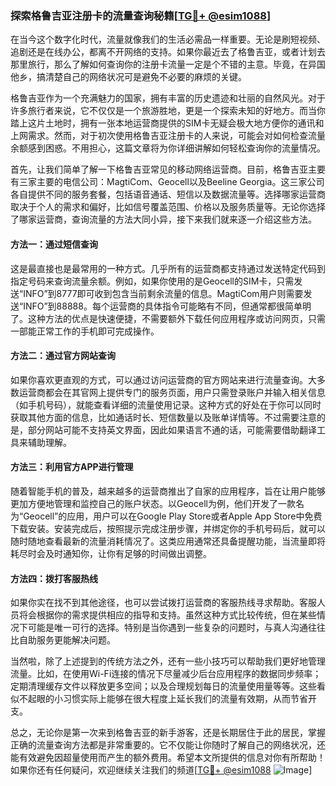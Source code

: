 ### 探索格鲁吉亚注册卡的流量查询秘籍[[TG💪+ @esim1088](https://t.me/s/esim1088)]

在当今这个数字化时代，流量就像我们的生活必需品一样重要。无论是刷短视频、追剧还是在线办公，都离不开网络的支持。如果你最近去了格鲁吉亚，或者计划去那里旅行，那么了解如何查询你的注册卡流量一定是个不错的主意。毕竟，在异国他乡，搞清楚自己的网络状况可是避免不必要的麻烦的关键。

格鲁吉亚作为一个充满魅力的国家，拥有丰富的历史遗迹和壮丽的自然风光。对于许多旅行者来说，它不仅仅是一个旅游胜地，更是一个探索未知的好地方。而当你踏上这片土地时，拥有一张本地运营商提供的SIM卡无疑会极大地方便你的通讯和上网需求。然而，对于初次使用格鲁吉亚注册卡的人来说，可能会对如何检查流量余额感到困惑。不用担心，这篇文章将为你详细讲解如何轻松查询你的流量情况。

首先，让我们简单了解一下格鲁吉亚常见的移动网络运营商。目前，格鲁吉亚主要有三家主要的电信公司：MagtiCom、Geocell以及Beeline Georgia。这三家公司各自提供不同的服务套餐，包括语音通话、短信以及数据流量等。选择哪家运营商取决于个人的需求和偏好，比如信号覆盖范围、价格以及服务质量等。无论你选择了哪家运营商，查询流量的方法大同小异，接下来我们就来逐一介绍这些方法。

#### 方法一：通过短信查询

这是最直接也是最常用的一种方式。几乎所有的运营商都支持通过发送特定代码到指定号码来查询流量余额。例如，如果你使用的是Geocell的SIM卡，只需发送“INFO”到8777即可收到包含当前剩余流量的信息。MagtiCom用户则需要发送“INFO”到88888。每个运营商的具体指令可能略有不同，但通常都很简单明了。这种方法的优点是快速便捷，不需要额外下载任何应用程序或访问网页，只需一部能正常工作的手机即可完成操作。

#### 方法二：通过官方网站查询

如果你喜欢更直观的方式，可以通过访问运营商的官方网站来进行流量查询。大多数运营商都会在其官网上提供专门的服务页面，用户只需登录账户并输入相关信息（如手机号码），就能查看详细的流量使用记录。这种方式的好处在于你可以同时获取其他方面的信息，比如通话时长、短信数量以及账单详情等。不过需要注意的是，部分网站可能不支持英文界面，因此如果语言不通的话，可能需要借助翻译工具来辅助理解。

#### 方法三：利用官方APP进行管理

随着智能手机的普及，越来越多的运营商推出了自家的应用程序，旨在让用户能够更加方便地管理和监控自己的账户状态。以Geocell为例，他们开发了一款名为“Geocell”的应用，用户可以在Google Play Store或者Apple App Store中免费下载安装。安装完成后，按照提示完成注册步骤，并绑定你的手机号码后，就可以随时随地查看最新的流量消耗情况了。这类应用通常还具备提醒功能，当流量即将耗尽时会及时通知你，让你有足够的时间做出调整。

#### 方法四：拨打客服热线

如果你实在找不到其他途径，也可以尝试拨打运营商的客服热线寻求帮助。客服人员将会根据你的需求提供相应的指导和支持。虽然这种方式比较传统，但在某些情况下可能是唯一可行的选择。特别是当你遇到一些复杂的问题时，与真人沟通往往比自助服务更能解决问题。

当然啦，除了上述提到的传统方法之外，还有一些小技巧可以帮助我们更好地管理流量。比如，在使用Wi-Fi连接的情况下尽量减少后台应用程序的数据同步频率；定期清理缓存文件以释放更多空间；以及合理规划每日的流量使用量等等。这些看似不起眼的小习惯实际上能够在很大程度上延长我们的流量有效期，从而节省开支。

总之，无论你是第一次来到格鲁吉亚的新手游客，还是长期居住于此的居民，掌握正确的流量查询方法都是非常重要的。它不仅能让你随时了解自己的网络状况，还能有效避免因超量使用而产生的额外费用。希望本文所提供的信息对你有所帮助！如果你还有任何疑问，欢迎继续关注我们的频道[[TG💪+ @esim1088](https://t.me/s/esim1088) ![Image](https://i.postimg.cc/4NQfJmqS/Snipaste-2025-05-13-00-14-12.png)]